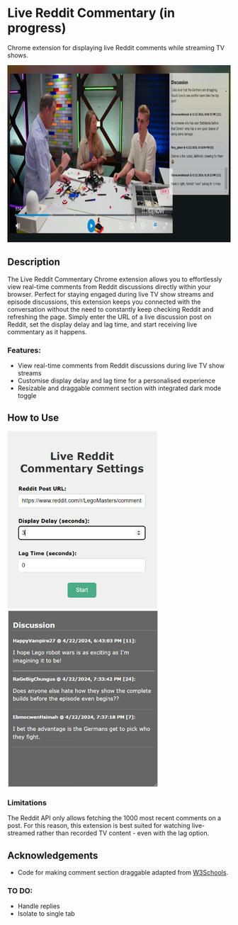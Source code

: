 # Live Reddit Commentary (in progress)
 Chrome extension for displaying live Reddit comments while streaming TV shows.

<img src="https://github.com/trrine/live-reddit-commentary/blob/main/assets/example.png" height="400">


## Description
The Live Reddit Commentary Chrome extension allows you to effortlessly view real-time comments from Reddit discussions directly within your browser. Perfect for staying engaged during live TV show streams and episode discussions, this extension keeps you connected with the conversation without the need to constantly keep checking Reddit and refreshing the page. Simply enter the URL of a live discussion post on Reddit, set the display delay and lag time, and start receiving live commentary as it happens.

### Features:
- View real-time comments from Reddit discussions during live TV show streams
- Customise display delay and lag time for a personalised experience
- Resizable and draggable comment section with integrated dark mode toggle


## How to Use
<img src="https://github.com/trrine/live-reddit-commentary/blob/main/assets/popup.png" height="400"> <img src="https://github.com/trrine/live-reddit-commentary/blob/main/assets/popup_dark.png" height="400">



### Limitations
The Reddit API only allows fetching the 1000 most recent comments on a post. For this reason, this extension is best suited for watching live-streamed rather than recorded TV content - even with the lag option.

## Acknowledgements
- Code for making comment section draggable adapted from [W3Schools](https://www.w3schools.com/howto/howto_js_draggable.asp).

### TO DO:
- Handle replies
- Isolate to single tab
